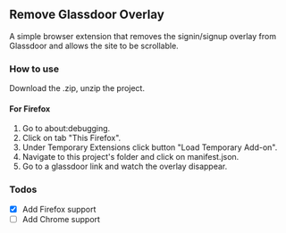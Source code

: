 ## Remove Glassdoor Overlay
A simple browser extension that removes the signin/signup overlay from Glassdoor and allows the site to be scrollable.

### How to use
Download the .zip, unzip the project.

#### For Firefox
1. Go to about:debugging.
2. Click on tab "This Firefox".
3. Under Temporary Extensions click button "Load Temporary Add-on".
4. Navigate to this project's folder and click on manifest.json.
5. Go to a glassdoor link and watch the overlay disappear.

### Todos
- [x] Add Firefox support
- [ ] Add Chrome support